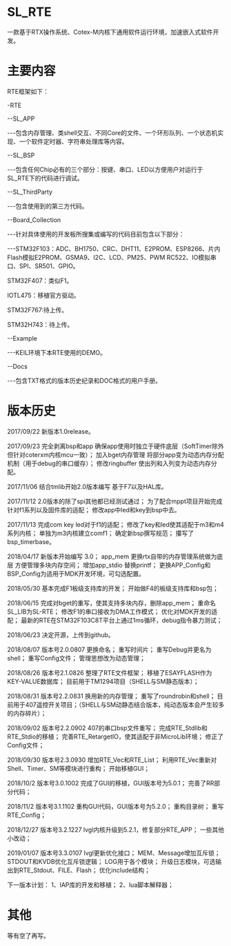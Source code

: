 # SL_RTE
一款基于RTX操作系统、Cotex-M内核下通用软件运行环境，加速嵌入式软件开发。
# 主要内容
RTE框架如下：

-RTE

--SL_APP

---包含内存管理、类shell交互、不同Core的文件、一个环形队列、一个状态机实现、一个软件定时器、字符串处理库等内容。

--SL_BSP

---包含任何Chip必有的三个部分：按键、串口、LED以方便用户对运行于SL_RTE下的代码进行调试。

--SL_ThirdParty

---包含使用到的第三方代码。

--Board_Collection

---针对具体使用的开发板所搜集或编写的代码目前包含以下部分：

---STM32F103：ADC、BH1750、CRC、DHT11、E2PROM、ESP8266、片内Flash模拟E2PROM、GSMA9、I2C、LCD、PM25、PWM
              RC522、IO模拟串口、SPI、SR501、GPIO。
              
   STM32F407：类似F1。
   
   IOTL475：移植官方驱动。
   
   STM32F767:待上传。
   
   STM32H743：待上传。
   
--Example

---KEIL环境下本RTE使用的DEMO。

--Docs

---包含TXT格式的版本历史纪录和DOC格式的用户手册。
# 版本历史

2017/09/22  新版本1.0release。

2017/09/23  完全剥离bsp和app 确保app使用时独立于硬件底层（SoftTimer除外 但针对coterxm内核mcu一致）；
            加入bget内存管理 将部分app变为动态内存分配机制（用于debug的串口缓存）；
            修改ringbuffer 使出列和入列变为动态内存分配。
            
2017/11/06  结合tmlib开始2.0版本编写 基于F7以及HAL库。

2017/11/12  2.0版本的除了spi其他都已经测试通过；
            为了配合mppt项目开始完成针对f1系列以及固件库的适配；
            修改app中led和key到bsp中去。
            
2017/11/13  完成com key led对于f1的适配；
            修改了key和led使其适配于m3和m4系列内核；
            单独为m3内核建立comf1；
            确定新bsp撰写规范；
            攥写了bsp_timerbase。
            
2018/04/17  新版本开始编写 3.0；
            app_mem 更换rtx自带的内存管理系统做为底层 方便管理多块内存空间；
            增加app_stdio 替换printf；
            更换APP_Config和BSP_Config为适用于MDK开发环境，可勾选配置。
            
2018/05/30  基本完成F1板级支持库的开发；
            开始做F4的板级支持库和bsp包；
            
2018/06/15  完成对bget的重写，使其支持多块内存，删除app_mem；
            重命名SL_LIB为SL-RTE；
            修改F1的串口接收为DMA工作模式；
            优化对MDK开发的适配；
            最新的RTE在STM32F103C8T平台上通过1ms循环，debug指令暴力测试；
            
2018/06/23  决定开源，上传到github。

2018/08/07  版本号2.0.0807
            更换命名；
            重写时间片；
            重写Debug并更名为shell；
            重写Config文件；
            管理思想改为动态管理；

2018/08/26  版本号2.1.0826
            整理了RTE文件框架；
            移植了ESAYFLASH作为KEY-VALUE数据库；
            目前用于TM1294项目（SHELL与SM静态版本）；

2018/08/31  版本号2.2.0831
            换用新的内存管理；
            重写了roundrobin和shell；
            目前用于407遥控开关项目；（SHELL与SM动静态结合版本，纯动态版本会产生较多的内存碎片）；

2018/09/02  版本号2.2.0902
            407的串口bsp文件重写；
            完成RTE_Stdlib和RTE_Stdio的移植；
            完善RTE_RetargetIO，使其适配于非MicroLib环境；
            修正了Config文件；

2018/09/30  版本号2.3.0930
            增加RTE_Vec和RTE_List；
            利用RTE_Vec重新对Shell、Timer、SM等模块进行重构；
            开始移植GUI；

2018/10/2   版本号3.0.1002
            完成了GUI的移植，GUI版本号为5.0.1；
            完善了RR部分代码；

2018/11/2   版本号3.1.1102
            重构GUI代码，GUI版本号为5.2.0；
            重构目录树；
            重写RTE_Config；

2018/12/27  版本号3.2.1227
            lvgl内核升级到5.2.1，修复部分RTE_APP；
            一些其他小改动；

2019/01/07  版本号3.3.0107
            lvgl更新优化接口；
            MEM、Message增加互斥锁；
            STDOUT和KVDB优化互斥锁逻辑；
            LOG用于各个模块；
            升级日志模块，可选输出到RTE_Stdout、FILE、Flash；
            优化include结构；

下一版本计划：
1、IAP库的开发和移植；
2、lua脚本解释器；

# 其他
等有空了再写。
